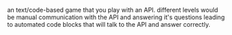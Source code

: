 an text/code-based game that you play with an API.
different levels would be manual communication with the API
and answering it's questions leading to automated code blocks
that will talk to the API and answer correctly.
